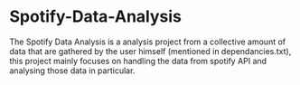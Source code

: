 # Spotify-Data-Analysis
The Spotify Data Analysis is a analysis project from a collective amount of data that are gathered by the user himself (mentioned in dependancies.txt), this project mainly focuses on handling the data from spotify API and analysing those data in particular.
